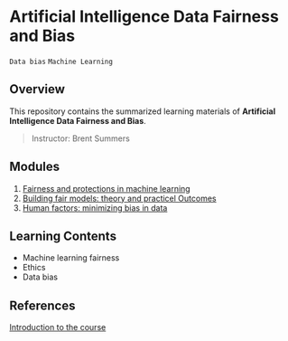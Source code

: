# Artificial Intelligence Data Fairness and Bias

`Data bias` `Machine Learning`

## Overview
This repository contains the summarized learning materials of **Artificial Intelligence Data Fairness and Bias**.

> Instructor: Brent Summers

## Modules
1. [Fairness and protections in machine learning](./week01)
2. [Building fair models: theory and practicel Outcomes](./week02)
3. [Human factors: minimizing bias in data](./week03)


## Learning Contents
- Machine learning fairness
- Ethics
- Data bias

## References
[Introduction to the course](https://www.coursera.org/learn/ai-data-bias?specialization=ethics-in-ai)
